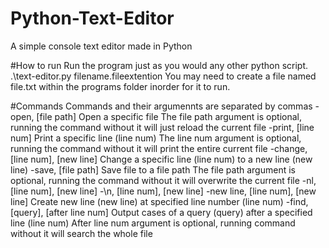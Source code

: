 # Python-Text-Editor
A simple console text editor made in Python

#How to run
Run the program just as you would any other python script.
  .\text-editor.py filename.fileextention
You may need to create a file named file.txt within the programs folder inorder for it to run.

#Commands
Commands and their argumennts are separated by commas
  -open, [file path]
    Open a specific file
    The file path argument is optional, running the command without it will just reload the current file
  -print, [line num]
    Print a specific line (line num)
    The line num argument is optional, running the command without it will print the entire current file
  -change, [line num], [new line]
    Change a specific line (line num) to a new line (new line)
  -save, [file path]
    Save file to a file path
    The file path argument is optional, running the command without it will overwrite the current file
  -nl, [line num], [new line]
  -\n, [line num], [new line]
  -new line, [line num], [new line]
    Create new line (new line) at specified line number (line num)
  -find, [query], [after line num]
    Output cases of a query (query) after a specified line (line num)
    After line num argument is optional, running command without it will search the whole file
    
